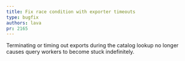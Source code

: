 ```yaml
---
title: Fix race condition with exporter timeouts
type: bugfix
authors: lava
pr: 2165
---
```


Terminating or timing out exports during the catalog lookup no longer causes
query workers to become stuck indefinitely.
